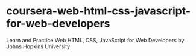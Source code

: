 # coursera-web-html-css-javascript-for-web-developers
Learn and Practice Web HTML, CSS, JavaScript for Web Developers by Johns Hopkins University
